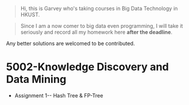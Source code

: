 >Hi, this is Garvey who's taking courses in Big Data Technology in HKUST. 

>Since I am a now comer to big data even programming, I will take it seriously and record all my homework here **after the deadline**. 

Any better solutions are  welcomed to be contributed.

# 5002-Knowledge Discovery and Data Mining
- Assignment 1-- Hash Tree & FP-Tree